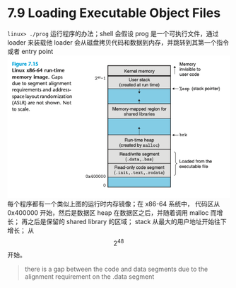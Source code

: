 # 7.9 Loading Executable Object Files
`linux> ./prog` 运行程序的办法；shell 会假设 prog 是一个可执行文件，通过 loader 来装载他
loader 会从磁盘拷贝代码和数据到内存，并跳转到其第一个指令或者 entry point
![](2023-06-10-12-01-04.png)
每个程序都有一个类似上图的运行时内存镜像；在 x86-64 系统中， 代码区从 0x400000 开始，然后是数据区
heap 在数据区之后，并随着调用 malloc 而增长； 再之后是保留的 shared library 的区域； stack 从最大的用户地址开始往下增长； 从 $$2^{48}$$ 开始。
> there is a gap between the code and data segments due to the alignment requirement on the .data segment  